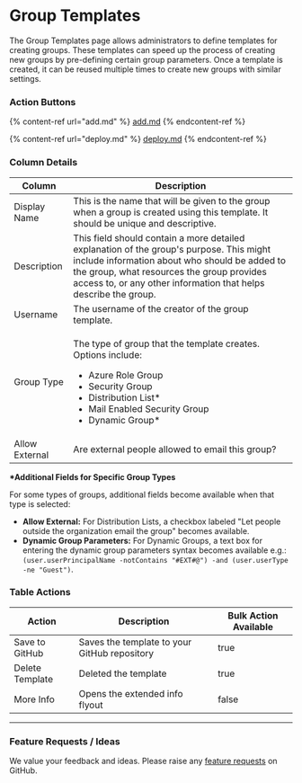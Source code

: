 # Group Templates

The Group Templates page allows administrators to define templates for creating groups. These templates can speed up the process of creating new groups by pre-defining certain group parameters. Once a template is created, it can be reused multiple times to create new groups with similar settings.

### Action Buttons

{% content-ref url="add.md" %}
[add.md](add.md)
{% endcontent-ref %}

{% content-ref url="deploy.md" %}
[deploy.md](deploy.md)
{% endcontent-ref %}

### Column Details

| Column         | Description                                                                                                                                                                                                                                               |
| -------------- | --------------------------------------------------------------------------------------------------------------------------------------------------------------------------------------------------------------------------------------------------------- |
| Display Name   | This is the name that will be given to the group when a group is created using this template. It should be unique and descriptive.                                                                                                                        |
| Description    | This field should contain a more detailed explanation of the group's purpose. This might include information about who should be added to the group, what resources the group provides access to, or any other information that helps describe the group. |
| Username       | The username of the creator of the group template.                                                                                                                                                                                                        |
| Group Type     | <p>The type of group that the template creates. Options include:</p><ul><li>Azure Role Group</li><li>Security Group</li><li>Distribution List*</li><li>Mail Enabled Security Group</li><li>Dynamic Group*</li></ul>                                       |
| Allow External | Are external people allowed to email this group?                                                                                                                                                                                                          |

**\*Additional Fields for Specific Group Types**

For some types of groups, additional fields become available when that type is selected:

* **Allow External:** For Distribution Lists, a checkbox labeled "Let people outside the organization email the group" becomes available.
* **Dynamic Group Parameters:** For Dynamic Groups, a text box for entering the dynamic group parameters syntax becomes available e.g.: `(user.userPrincipalName -notContains "#EXT#@") -and (user.userType -ne "Guest")`.

### Table Actions

<table><thead><tr><th>Action</th><th>Description</th><th data-type="checkbox">Bulk Action Available</th></tr></thead><tbody><tr><td>Save to GitHub</td><td>Saves the template to your GitHub repository</td><td>true</td></tr><tr><td>Delete Template</td><td>Deleted the template</td><td>true</td></tr><tr><td>More Info</td><td>Opens the extended info flyout</td><td>false</td></tr></tbody></table>

***

### Feature Requests / Ideas

We value your feedback and ideas. Please raise any [feature requests](https://github.com/KelvinTegelaar/CIPP/issues/new?assignees=\&labels=enhancement%2Cno-priority\&projects=\&template=feature.yml\&title=%5BFeature+Request%5D%3A+) on GitHub.
